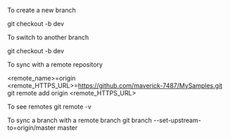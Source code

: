 
To create a new branch

git checkout -b dev

To switch to another branch

git checkout -b dev

To sync with a remote repository

<remote_name>=origin
<remote_HTTPS_URL>=https://github.com/maverick-7487/MySamples.git
git remote add origin <remote_HTTPS_URL>

To see remotes
git remote -v

To sync a branch with a  remote branch
git branch --set-upstream-to=origin/master master
